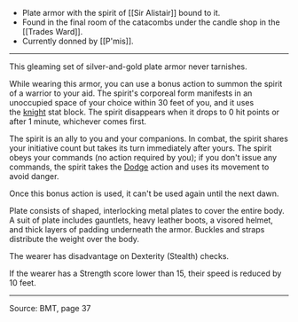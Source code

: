 - Plate armor with the spirit of [[Sir Alistair]] bound to it.
- Found in the final room of the catacombs under the candle shop in the [[Trades Ward]].
- Currently donned by [[P'mis]].
___
This gleaming set of silver-and-gold plate armor never tarnishes.

While wearing this armor, you can use a bonus action to summon the spirit of a warrior to your aid. The spirit's corporeal form manifests in an unoccupied space of your choice within 30 feet of you, and it uses the [knight](https://5e.tools/bestiary.html#knight_mm) stat block. The spirit disappears when it drops to 0 hit points or after 1 minute, whichever comes first.

The spirit is an ally to you and your companions. In combat, the spirit shares your initiative count but takes its turn immediately after yours. The spirit obeys your commands (no action required by you); if you don't issue any commands, the spirit takes the [Dodge](https://5e.tools/actions.html#dodge_phb) action and uses its movement to avoid danger.

Once this bonus action is used, it can't be used again until the next dawn.

Plate consists of shaped, interlocking metal plates to cover the entire body. A suit of plate includes gauntlets, heavy leather boots, a visored helmet, and thick layers of padding underneath the armor. Buckles and straps distribute the weight over the body.

The wearer has disadvantage on Dexterity (Stealth) checks.

If the wearer has a Strength score lower than 15, their speed is reduced by 10 feet.
___
Source: BMT, page 37

